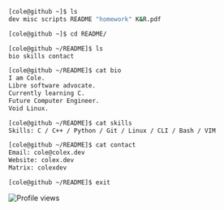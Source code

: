 ```bash
[cole@github ~]$ ls
dev misc scripts README "homework" K&R.pdf

[cole@github ~]$ cd README/

[cole@github ~/README]$ ls
bio skills contact

[cole@github ~/README]$ cat bio
I am Cole.
Libre software advocate.
Currently learning C.
Future Computer Engineer.
Void Linux.

[cole@github ~/README]$ cat skills
Skills: C / C++ / Python / Git / Linux / CLI / Bash / VIM

[cole@github ~/README]$ cat contact
Email: cole@colex.dev
Website: colex.dev
Matrix: colexdev

[cole@github ~/README]$ exit
```

![Profile views](https://komarev.com/ghpvc/?username=colexdev&label=Profile%20views&color=0e75b6&style=flat) 
